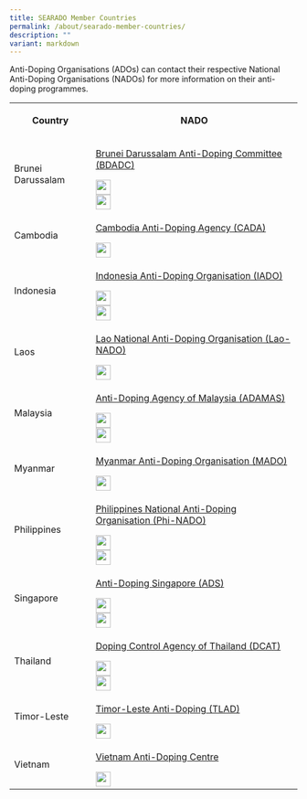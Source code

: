 ```yaml
---
title: SEARADO Member Countries
permalink: /about/searado-member-countries/
description: ""
variant: markdown
---
```

<p>Anti-Doping Organisations (ADOs) can contact their respective National
Anti-Doping Organisations (NADOs) for more information on their anti-doping
programmes.</p>
<table>
<tbody>
<tr>
<th rowspan="1" colspan="1">
<p>Country</p>
</th>
<th rowspan="1" colspan="1">
<p>NADO</p>
</th>
</tr>
<tr>
<td rowspan="1" colspan="1">
<p>Brunei Darussalam</p>
</td>
<td rowspan="1" colspan="1">
<p><a href="http://www.kkbs.gov.bn/pages/bdadc.aspx" rel="noopener noreferrer nofollow" target="_blank">Brunei Darussalam Anti-Doping Committee (BDADC)</a>
<br>
</p>
<div class="isomer-image-wrapper">
<img style="border:none;width:26px;height:26px;" height="auto" width="100%" src="https://i.ibb.co/vjKKsp5/facebook.png">
</div>
<div class="isomer-image-wrapper">
<img style="border:none;width:26px;height:26px;" height="auto" width="100%" src="https://i.ibb.co/n0Hcvqv/pngtree-instagram-icon-png-image-6315974.png">
</div>
</td>
</tr>
<tr>
<td rowspan="1" colspan="1">
<p>Cambodia</p>
</td>
<td rowspan="1" colspan="1">
<p><a href="http://cada.gov.kh" rel="noopener noreferrer nofollow" target="_blank">Cambodia Anti-Doping Agency (CADA)</a>
<br>
</p>
<div class="isomer-image-wrapper">
<img style="border:none;width:26px;height:26px;" height="auto" width="100%" src="https://i.ibb.co/vjKKsp5/facebook.png">
</div>
</td>
</tr>
<tr>
<td rowspan="1" colspan="1">
<p>Indonesia</p>
</td>
<td rowspan="1" colspan="1">
<p><a href="https://iado.id/h/index.php/en/" rel="noopener noreferrer nofollow" target="_blank">Indonesia Anti-Doping Organisation (IADO)</a>
<br>
</p>
<div class="isomer-image-wrapper">
<img style="border:none;width:26px;height:26px;" height="auto" width="100%" src="https://i.ibb.co/vjKKsp5/facebook.png">
</div>
<div class="isomer-image-wrapper">
<img style="border:none;width:26px;height:26px;" height="auto" width="100%" src="https://i.ibb.co/n0Hcvqv/pngtree-instagram-icon-png-image-6315974.png">
</div>
</td>
</tr>
<tr>
<td rowspan="1" colspan="1">
<p>Laos</p>
</td>
<td rowspan="1" colspan="1">
<p><a href="http://www.moes.edu.la/laonado/index.php/en/" rel="noopener noreferrer nofollow" target="_blank">Lao National Anti-Doping Organisation (Lao-NADO)</a>
<br>
</p>
<div class="isomer-image-wrapper">
<img style="border:none;width:26px;height:26px;" height="auto" width="100%" src="https://i.ibb.co/vjKKsp5/facebook.png">
</div>
</td>
</tr>
<tr>
<td rowspan="1" colspan="1">
<p>Malaysia</p>
</td>
<td rowspan="1" colspan="1">
<p><a href="http://www.adamas.gov.my/en/" rel="noopener noreferrer nofollow" target="_blank">Anti-Doping Agency of Malaysia (ADAMAS)</a>
<br>
</p>
<div class="isomer-image-wrapper">
<img style="border:none;width:26px;height:26px;" height="auto" width="100%" src="https://i.ibb.co/vjKKsp5/facebook.png">
</div>
<div class="isomer-image-wrapper">
<img style="border:none;width:26px;height:26px;" height="auto" width="100%" src="https://i.ibb.co/n0Hcvqv/pngtree-instagram-icon-png-image-6315974.png">
</div>
</td>
</tr>
<tr>
<td rowspan="1" colspan="1">
<p>Myanmar</p>
</td>
<td rowspan="1" colspan="1">
<p><a href="https://www.mado.gov.mm/" rel="noopener noreferrer nofollow" target="_blank">Myanmar Anti-Doping Organisation (MADO)</a>
<br>
</p>
<div class="isomer-image-wrapper">
<img style="border:none;width:26px;height:26px;" height="auto" width="100%" src="https://i.ibb.co/vjKKsp5/facebook.png">
</div>
</td>
</tr>
<tr>
<td rowspan="1" colspan="1">
<p>Philippines</p>
</td>
<td rowspan="1" colspan="1">
<p><a href="https://www.phi-nado.com" rel="noopener noreferrer nofollow" target="_blank">Philippines National Anti-Doping Organisation (Phi-NADO)</a>
<br>
</p>
<div class="isomer-image-wrapper">
<img style="border:none;width:26px;height:26px;" height="auto" width="100%" src="https://i.ibb.co/vjKKsp5/facebook.png">
</div>
<div class="isomer-image-wrapper">
<img style="border:none;width:26px;height:26px;" height="auto" width="100%" src="https://i.ibb.co/n0Hcvqv/pngtree-instagram-icon-png-image-6315974.png">
</div>
</td>
</tr>
<tr>
<td rowspan="1" colspan="1">
<p>Singapore</p>
</td>
<td rowspan="1" colspan="1">
<p><a href="https://www.sportsingapore.gov.sg/athletes-coaches/anti-doping-singapore" rel="noopener noreferrer nofollow" target="_blank">Anti-Doping Singapore (ADS)</a>
<br>
</p>
<div class="isomer-image-wrapper">
<img style="border:none;width:26px;height:26px;" height="auto" width="100%" src="https://i.ibb.co/vjKKsp5/facebook.png">
</div>
<div class="isomer-image-wrapper">
<img style="border:none;width:26px;height:26px;" height="auto" width="100%" src="https://i.ibb.co/n0Hcvqv/pngtree-instagram-icon-png-image-6315974.png">
</div>
</td>
</tr>
<tr>
<td rowspan="1" colspan="1">
<p>Thailand</p>
</td>
<td rowspan="1" colspan="1">
<p><a href="https://www.dcat.in.th/EN" rel="noopener noreferrer nofollow" target="_blank">Doping Control Agency of Thailand (DCAT)</a>
<br>
</p>
<div class="isomer-image-wrapper">
<img style="border:none;width:26px;height:26px;" height="auto" width="100%" src="https://i.ibb.co/vjKKsp5/facebook.png">
</div>
<div class="isomer-image-wrapper">
<img style="border:none;width:26px;height:26px;" height="auto" width="100%" src="https://i.ibb.co/n0Hcvqv/pngtree-instagram-icon-png-image-6315974.png">
</div>
</td>
</tr>
<tr>
<td rowspan="1" colspan="1">
<p>Timor-Leste</p>
</td>
<td rowspan="1" colspan="1">
<p><a href="https://eng.tl-cleansportagency.org/" rel="noopener noreferrer nofollow" target="_blank">Timor-Leste Anti-Doping (TLAD)</a>
<br>
</p>
<div class="isomer-image-wrapper">
<img style="border:none;width:26px;height:26px;" height="auto" width="100%" src="https://i.ibb.co/vjKKsp5/facebook.png">
</div>
</td>
</tr>
<tr>
<td rowspan="1" colspan="1">
<p>Vietnam</p>
</td>
<td rowspan="1" colspan="1">
<p><a href="http://www.vada.org.vn/" rel="noopener noreferrer nofollow" target="_blank">Vietnam Anti-Doping Centre</a>
<br>
</p>
<div class="isomer-image-wrapper">
<img style="border:none;width:26px;height:26px;" height="auto" width="100%" src="https://i.ibb.co/vjKKsp5/facebook.png">
</div>
</td>
</tr>
</tbody>
</table>
<p></p>